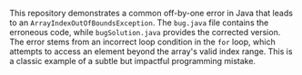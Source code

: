 This repository demonstrates a common off-by-one error in Java that leads to an `ArrayIndexOutOfBoundsException`. The `bug.java` file contains the erroneous code, while `bugSolution.java` provides the corrected version.  The error stems from an incorrect loop condition in the `for` loop, which attempts to access an element beyond the array's valid index range.  This is a classic example of a subtle but impactful programming mistake.